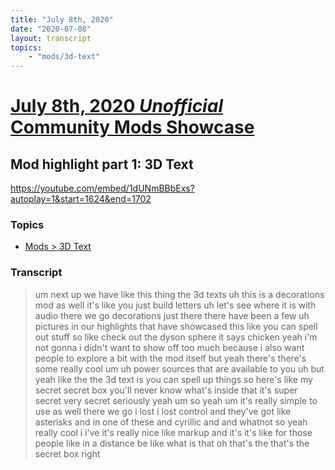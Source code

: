 ```yaml
---
title: "July 8th, 2020"
date: "2020-07-08"
layout: transcript
topics: 
    - "mods/3d-text"
---
```

# [July 8th, 2020 *Unofficial* Community Mods Showcase](../2020-07-08.md)
## Mod highlight part 1: 3D Text
https://youtube.com/embed/1dUNmBBbExs?autoplay=1&start=1624&end=1702
### Topics
* [Mods > 3D Text](../topics/mods/3d-text.md)

### Transcript

> um next up we have like this thing the
> 3d texts
> uh this is a decorations mod as well
> it's like you just build letters
> uh let's see where it is with audio
> there we go decorations
> just there there have been a few uh
> pictures in our highlights that have
> showcased this like you can spell out
> stuff
> so like check out the dyson sphere
> it says chicken yeah i'm not gonna i
> didn't want to show off too much because
> i also want people to explore a bit with
> the mod
> itself but yeah there's there's some
> really cool um
> uh power sources that are available to
> you
> uh but yeah like the the 3d text is you
> can spell up things so here's like my
> secret
> secret box you'll never know what's
> inside that it's super secret
> very secret seriously yeah um
> so yeah um it's really simple to use as
> well
> there we go i lost i lost control
> and they've got like asterisks and in
> one of these and
> cyrillic and and whatnot so yeah really
> cool
> i i've it's really nice like markup and
> it's it's like for those people like
> in a distance be like what is that oh
> that's the that's the secret box right
